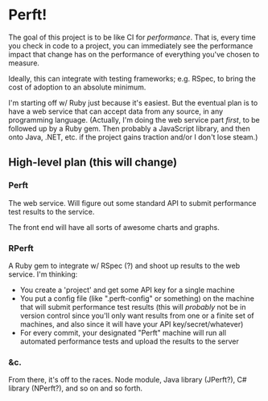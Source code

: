 Perft!
======

The goal of this project is to be like CI for *performance*. That is, every time you check in code to a project, you can immediately see the performance impact that change has on the performance of everything you've chosen to measure.

Ideally, this can integrate with testing frameworks; e.g. RSpec, to bring the cost of adoption to an absolute minimum.

I'm starting off w/ Ruby just because it's easiest. But the eventual plan is to have a web service that can accept data from any source, in any programming language. (Actually, I'm doing the web service part *first*, to be followed up by a Ruby gem. Then probably a JavaScript library, and then onto Java, .NET, etc. if the project gains traction and/or I don't lose steam.)

High-level plan (this will change)
----------------------------------

### Perft

The web service. Will figure out some standard API to submit performance test results to the service.

The front end will have all sorts of awesome charts and graphs.

### RPerft

A Ruby gem to integrate w/ RSpec (?) and shoot up results to the web service. I'm thinking:

- You create a 'project' and get some API key for a single machine
- You put a config file (like ".perft-config" or something) on the machine that will submit performance test results (this will *probably* not be in version control since you'll only want results from one or a finite set of machines, and also since it will have your API key/secret/whatever)
- For every commit, your designated "Perft" machine will run all automated performance tests and upload the results to the server

### &c.

From there, it's off to the races. Node module, Java library (JPerft?), C# library (NPerft?), and so on and so forth.
